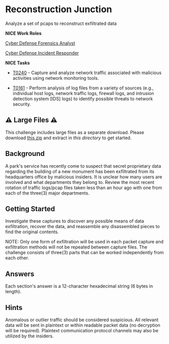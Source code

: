 # Reconstruction Junction

Analyze a set of pcaps to reconstruct exfiltrated data

**NICE Work Roles**

 [Cyber Defense Forensics Analyst](https://niccs.cisa.gov/workforce-development/nice-framework/workroles?name=Cyber+Defense+Forensics+Analyst&id=All)

 [Cyber Defense Incident Responder](https://niccs.cisa.gov/workforce-development/nice-framework/workroles?name=Cyber+Defense+Incident+Responder&id=All)

**NICE Tasks**

- [T0240](https://niccs.cisa.gov/workforce-development/nice-framework/tasks?id=T0240&description=All) - Capture and analyze network traffic associated with malicious activities using network monitoring tools.

- [T0161](https://niccs.cisa.gov/workforce-development/nice-framework/tasks?id=T0161&description=All) - Perform analysis of log files from a variety of sources (e.g., individual host logs, network traffic logs, firewall logs, and intrusion detection system [IDS] logs) to identify possible threats to network security.

## ⚠️ Large Files ⚠️
This challenge includes large files as a separate download. Please download
[this zip](https://presidentscup.cisa.gov/files/pc3/team-round2-reconstruction-junction-largefiles.zip)
and extract in _this directory_ to get started.

## Background

A park's service has recently come to suspect that secret proprietary data regarding the building of a new monument has been exfiltrated from its headquarters office by malicious insiders. It is unclear how many users are involved and what departments they belong to. Review the most recent rotation of traffic logs/pcap files taken less than an hour ago with one from each of the three(3) major departments.

## Getting Started

Investigate these captures to discover any possible means of data exfiltration, recover the data, and reassemble any disassembled pieces to find the original contents.

NOTE: Only one form of exfiltration will be used in each packet capture and exfiltration methods will not be repeated between capture files. The challenge consists of three(3) parts that can be worked independently from each other.

## Answers
Each section's answer is a 12-character hexadecimal string (6 bytes in length).

## Hints
Anomalous or outlier traffic should be considered suspicious.
All relevant data will be sent in plaintext or within readable packet data (no decryption will be required).
Plaintext communication protocol channels may also be utilized by the insiders.
